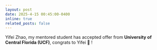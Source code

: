 ```yaml
---
layout: post
date: 2025-4-15 00:45:00-0400
inline: true
related_posts: false
---
```


Yifei Zhao, my mentored student has accepted offer from **University of Central Florida (UCF)**, congrats to Yifei :cowboy_hat_face: !

